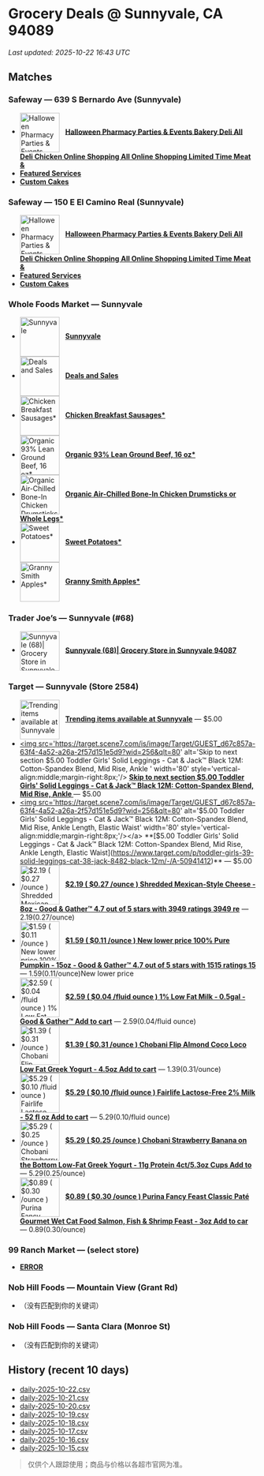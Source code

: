 # Grocery Deals @ Sunnyvale, CA 94089
_Last updated: 2025-10-22 16:43 UTC_

## Matches
### Safeway — 639 S Bernardo Ave (Sunnyvale)
- <a href='https://local.safeway.com/safeway/ca/sunnyvale/639-s-bernardo-ave/holiday.html' target='_blank'><img src='https://dynl.mktgcdn.com/p/tn6cTEI0RB8cuVB0Yf-R1tpSUNmVK1K17dBnvLCVIRg/619x526.jpg' alt='Halloween Pharmacy Parties & Events Bakery Deli All Deli Chicken Online Shopping All Online Shopping Limited Time Meat &' width='80' style='vertical-align:middle;margin-right:8px;'/></a> **[Halloween Pharmacy Parties & Events Bakery Deli All Deli Chicken Online Shopping All Online Shopping Limited Time Meat &](https://local.safeway.com/safeway/ca/sunnyvale/639-s-bernardo-ave/holiday.html)**
- **[Featured Services](https://order.cakes.com/pbc/safeway-1196-bky)**
- **[Custom Cakes](https://order.cakes.com/pbc/safeway-1196-bky)**

### Safeway — 150 E El Camino Real (Sunnyvale)
- <a href='https://local.safeway.com/safeway/ca/sunnyvale/150-e-el-camino-real/holiday.html' target='_blank'><img src='https://dynl.mktgcdn.com/p/CNbZdqhSb1a_xZ_254GvvHjbEFVBp-khiI3-hNBtqfQ/619x526.jpg' alt='Halloween Pharmacy Parties & Events Bakery Deli All Deli Chicken Online Shopping All Online Shopping Limited Time Meat &' width='80' style='vertical-align:middle;margin-right:8px;'/></a> **[Halloween Pharmacy Parties & Events Bakery Deli All Deli Chicken Online Shopping All Online Shopping Limited Time Meat &](https://local.safeway.com/safeway/ca/sunnyvale/150-e-el-camino-real/holiday.html)**
- **[Featured Services](https://order.cakes.com/pbc/safeway-2887-bky)**
- **[Custom Cakes](https://order.cakes.com/pbc/safeway-2887-bky)**

### Whole Foods Market — Sunnyvale
- <a href='https://www.wholefoodsmarket.com/' target='_blank'><img src='https://m.media-amazon.com/images/S/assets.wholefoodsmarket.com/sales_flyer/img/pmd-circle-plural@2x.png' alt='Sunnyvale' width='80' style='vertical-align:middle;margin-right:8px;'/></a> **[Sunnyvale](https://www.wholefoodsmarket.com/)**
- <a href='https://www.wholefoodsmarket.com/amazon/prime' target='_blank'><img src='https://m.media-amazon.com/images/S/assets.wholefoodsmarket.com/sales_flyer/img/pmd-circle-plural@2x.png' alt='Deals and Sales' width='80' style='vertical-align:middle;margin-right:8px;'/></a> **[Deals and Sales](https://www.wholefoodsmarket.com/amazon/prime)**
- <a href='https://www.wholefoodsmarket.com/stores/sunnyvale#legalese' target='_blank'><img src='https://m.media-amazon.com/images/S/assets.wholefoodsmarket.com/sales_flyer/img/pmd-circle-singular.png' alt='Chicken Breakfast Sausages*' width='80' style='vertical-align:middle;margin-right:8px;'/></a> **[Chicken Breakfast Sausages*](https://www.wholefoodsmarket.com/stores/sunnyvale#legalese)**
- <a href='https://www.wholefoodsmarket.com/stores/sunnyvale#legalese' target='_blank'><img src='https://m.media-amazon.com/images/S/assets.wholefoodsmarket.com/sales_flyer/img/sale-circle.png' alt='Organic 93% Lean Ground Beef, 16 oz*' width='80' style='vertical-align:middle;margin-right:8px;'/></a> **[Organic 93% Lean Ground Beef, 16 oz*](https://www.wholefoodsmarket.com/stores/sunnyvale#legalese)**
- <a href='https://www.wholefoodsmarket.com/stores/sunnyvale#legalese' target='_blank'><img src='https://m.media-amazon.com/images/S/assets.wholefoodsmarket.com/sales_flyer/img/sale-circle.png' alt='Organic Air-Chilled Bone-In Chicken Drumsticks or Whole Legs*' width='80' style='vertical-align:middle;margin-right:8px;'/></a> **[Organic Air-Chilled Bone-In Chicken Drumsticks or Whole Legs*](https://www.wholefoodsmarket.com/stores/sunnyvale#legalese)**
- <a href='https://www.wholefoodsmarket.com/stores/sunnyvale#legalese' target='_blank'><img src='https://m.media-amazon.com/images/S/assets.wholefoodsmarket.com/sales_flyer/img/sale-circle.png' alt='Sweet Potatoes*' width='80' style='vertical-align:middle;margin-right:8px;'/></a> **[Sweet Potatoes*](https://www.wholefoodsmarket.com/stores/sunnyvale#legalese)**
- <a href='https://www.wholefoodsmarket.com/stores/sunnyvale#legalese' target='_blank'><img src='https://m.media-amazon.com/images/S/assets.wholefoodsmarket.com/sales_flyer/img/sale-circle.png' alt='Granny Smith Apples*' width='80' style='vertical-align:middle;margin-right:8px;'/></a> **[Granny Smith Apples*](https://www.wholefoodsmarket.com/stores/sunnyvale#legalese)**

### Trader Joe’s — Sunnyvale (#68)
- <a href='https://locations.traderjoes.com/ca/sunnyvale/68/' target='_blank'><img src='https://llp-assets.meetsoci.com/live/assets/traderjoes/local/images/shrimp.jpg' alt='Sunnyvale (68)| Grocery Store in Sunnyvale 94087' width='80' style='vertical-align:middle;margin-right:8px;'/></a> **[Sunnyvale (68)| Grocery Store in Sunnyvale 94087](https://locations.traderjoes.com/ca/sunnyvale/68/)**

### Target — Sunnyvale (Store 2584)
- <a href='https://www.target.com/sl/sunnyvale/2584#skip' target='_blank'><img src='https://target.scene7.com/is/image/Target/GUEST_d67c857a-63f4-4a52-a26a-2f57d151e5d9?wid=256&qlt=80' alt='Trending items available at Sunnyvale' width='80' style='vertical-align:middle;margin-right:8px;'/></a> **[Trending items available at Sunnyvale](https://www.target.com/sl/sunnyvale/2584#skip)** — $5.00
- <a href='https://www.target.com/sl/sunnyvale/2584#skip' target='_blank'><img src='https://target.scene7.com/is/image/Target/GUEST_d67c857a-63f4-4a52-a26a-2f57d151e5d9?wid=256&qlt=80' alt='Skip to next section $5.00 Toddler Girls' Solid Leggings - Cat & Jack™ Black 12M: Cotton-Spandex Blend, Mid Rise, Ankle ' width='80' style='vertical-align:middle;margin-right:8px;'/></a> **[Skip to next section $5.00 Toddler Girls' Solid Leggings - Cat & Jack™ Black 12M: Cotton-Spandex Blend, Mid Rise, Ankle ](https://www.target.com/sl/sunnyvale/2584#skip)** — $5.00
- <a href='https://www.target.com/p/toddler-girls-39-solid-leggings-cat-38-jack-8482-black-12m/-/A-50941412' target='_blank'><img src='https://target.scene7.com/is/image/Target/GUEST_d67c857a-63f4-4a52-a26a-2f57d151e5d9?wid=256&qlt=80' alt='$5.00 Toddler Girls' Solid Leggings - Cat & Jack™ Black 12M: Cotton-Spandex Blend, Mid Rise, Ankle Length, Elastic Waist' width='80' style='vertical-align:middle;margin-right:8px;'/></a> **[$5.00 Toddler Girls' Solid Leggings - Cat & Jack™ Black 12M: Cotton-Spandex Blend, Mid Rise, Ankle Length, Elastic Waist](https://www.target.com/p/toddler-girls-39-solid-leggings-cat-38-jack-8482-black-12m/-/A-50941412)** — $5.00
- <a href='https://www.target.com/p/shredded-mexican-style-cheese-8oz-good-38-gather-8482/-/A-54337113' target='_blank'><img src='https://target.scene7.com/is/image/Target/GUEST_46734303-d315-433e-b05c-5b520e7d0f39?wid=256&qlt=80' alt='$2.19 ( $0.27 /ounce ) Shredded Mexican-Style Cheese - 8oz - Good & Gather™ 4.7 out of 5 stars with 3949 ratings 3949 re' width='80' style='vertical-align:middle;margin-right:8px;'/></a> **[$2.19 ( $0.27 /ounce ) Shredded Mexican-Style Cheese - 8oz - Good & Gather™ 4.7 out of 5 stars with 3949 ratings 3949 re](https://www.target.com/p/shredded-mexican-style-cheese-8oz-good-38-gather-8482/-/A-54337113)** — $2.19($0.27/ounce)
- <a href='https://www.target.com/p/100-pure-pumpkin-15oz-good-38-gather-8482/-/A-81647715' target='_blank'><img src='https://target.scene7.com/is/image/Target/GUEST_6b3227f6-cb70-42f9-a346-f91addb14fa0?wid=256&qlt=80' alt='$1.59 ( $0.11 /ounce ) New lower price 100% Pure Pumpkin - 15oz - Good & Gather™ 4.7 out of 5 stars with 1515 ratings 15' width='80' style='vertical-align:middle;margin-right:8px;'/></a> **[$1.59 ( $0.11 /ounce ) New lower price 100% Pure Pumpkin - 15oz - Good & Gather™ 4.7 out of 5 stars with 1515 ratings 15](https://www.target.com/p/100-pure-pumpkin-15oz-good-38-gather-8482/-/A-81647715)** — $1.59($0.11/ounce)New lower price
- <a href='https://www.target.com/p/1-low-fat-milk-0-5gal-good-38-gather-8482/-/A-13276127' target='_blank'><img src='https://target.scene7.com/is/image/Target/GUEST_e47d3e0f-8cf1-4dfb-ae2e-ed937da0970e?wid=256&qlt=80' alt='$2.59 ( $0.04 /fluid ounce ) 1% Low Fat Milk - 0.5gal - Good & Gather™ Add to cart' width='80' style='vertical-align:middle;margin-right:8px;'/></a> **[$2.59 ( $0.04 /fluid ounce ) 1% Low Fat Milk - 0.5gal - Good & Gather™ Add to cart](https://www.target.com/p/1-low-fat-milk-0-5gal-good-38-gather-8482/-/A-13276127)** — $2.59($0.04/fluid ounce)
- <a href='https://www.target.com/p/chobani-flip-almond-coco-loco-low-fat-greek-yogurt-4-5oz/-/A-14990475' target='_blank'><img src='https://target.scene7.com/is/image/Target/GUEST_4a30c351-9266-49e3-95da-eda5bd457d78?wid=256&qlt=80' alt='$1.39 ( $0.31 /ounce ) Chobani Flip Almond Coco Loco Low Fat Greek Yogurt - 4.5oz Add to cart' width='80' style='vertical-align:middle;margin-right:8px;'/></a> **[$1.39 ( $0.31 /ounce ) Chobani Flip Almond Coco Loco Low Fat Greek Yogurt - 4.5oz Add to cart](https://www.target.com/p/chobani-flip-almond-coco-loco-low-fat-greek-yogurt-4-5oz/-/A-14990475)** — $1.39($0.31/ounce)
- <a href='https://www.target.com/p/fairlife-lactose-free-2-milk-52-fl-oz/-/A-17093211' target='_blank'><img src='https://target.scene7.com/is/image/Target/GUEST_8d4d5feb-a00d-4bbf-8ab2-c05996407e9c?wid=256&qlt=80' alt='$5.29 ( $0.10 /fluid ounce ) Fairlife Lactose-Free 2% Milk - 52 fl oz Add to cart' width='80' style='vertical-align:middle;margin-right:8px;'/></a> **[$5.29 ( $0.10 /fluid ounce ) Fairlife Lactose-Free 2% Milk - 52 fl oz Add to cart](https://www.target.com/p/fairlife-lactose-free-2-milk-52-fl-oz/-/A-17093211)** — $5.29($0.10/fluid ounce)
- <a href='https://www.target.com/p/chobani-strawberry-banana-on-the-bottom-low-fat-greek-yogurt-4ct-5-3oz-cups/-/A-15247367' target='_blank'><img src='https://target.scene7.com/is/image/Target/GUEST_1416b11b-bc92-4063-9c4f-6f32213aa3c4?wid=256&qlt=80' alt='$5.29 ( $0.25 /ounce ) Chobani Strawberry Banana on the Bottom Low-Fat Greek Yogurt - 11g Protein 4ct/5.3oz Cups Add to ' width='80' style='vertical-align:middle;margin-right:8px;'/></a> **[$5.29 ( $0.25 /ounce ) Chobani Strawberry Banana on the Bottom Low-Fat Greek Yogurt - 11g Protein 4ct/5.3oz Cups Add to ](https://www.target.com/p/chobani-strawberry-banana-on-the-bottom-low-fat-greek-yogurt-4ct-5-3oz-cups/-/A-15247367)** — $5.29($0.25/ounce)
- <a href='https://www.target.com/p/purina-fancy-feast-classic-pat-233-gourmet-wet-cat-food-salmon-fish-38-shrimp-feast-3oz/-/A-14779800' target='_blank'><img src='https://target.scene7.com/is/image/Target/GUEST_644c8148-55d3-4db3-a838-af7afd8cd05a?wid=256&qlt=80' alt='$0.89 ( $0.30 /ounce ) Purina Fancy Feast Classic Paté Gourmet Wet Cat Food Salmon, Fish & Shrimp Feast - 3oz Add to car' width='80' style='vertical-align:middle;margin-right:8px;'/></a> **[$0.89 ( $0.30 /ounce ) Purina Fancy Feast Classic Paté Gourmet Wet Cat Food Salmon, Fish & Shrimp Feast - 3oz Add to car](https://www.target.com/p/purina-fancy-feast-classic-pat-233-gourmet-wet-cat-food-salmon-fish-38-shrimp-feast-3oz/-/A-14779800)** — $0.89($0.30/ounce)

### 99 Ranch Market — (select store)
- **[ERROR](https://www.99ranch.com/)**

### Nob Hill Foods — Mountain View (Grant Rd)
- （没有匹配到你的关键词）

### Nob Hill Foods — Santa Clara (Monroe St)
- （没有匹配到你的关键词）

## History (recent 10 days)
- [daily-2025-10-22.csv](../data/daily-2025-10-22.csv)
- [daily-2025-10-21.csv](../data/daily-2025-10-21.csv)
- [daily-2025-10-20.csv](../data/daily-2025-10-20.csv)
- [daily-2025-10-19.csv](../data/daily-2025-10-19.csv)
- [daily-2025-10-18.csv](../data/daily-2025-10-18.csv)
- [daily-2025-10-17.csv](../data/daily-2025-10-17.csv)
- [daily-2025-10-16.csv](../data/daily-2025-10-16.csv)
- [daily-2025-10-15.csv](../data/daily-2025-10-15.csv)

> 仅供个人跟踪使用；商品与价格以各超市官网为准。